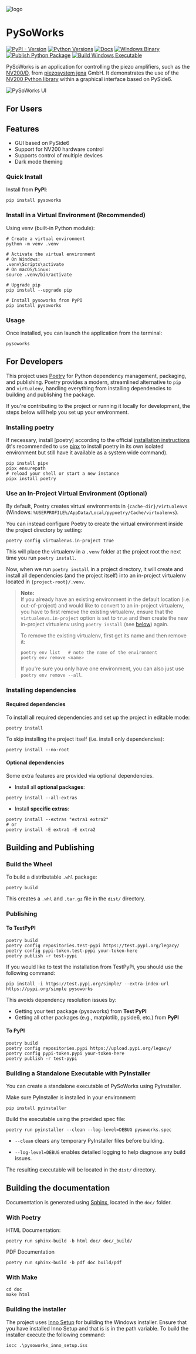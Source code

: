 ![logo](doc/_static/piezosystem_logo.svg)

# PySoWorks

[![PyPI - Version](https://img.shields.io/pypi/v/pysoworks)](https://pypi.org/project/pysoworks/)
[![Python Versions](https://img.shields.io/pypi/pyversions/pysoworks)](https://pypi.org/project/pysoworks/)
[![Docs](https://img.shields.io/badge/docs-online-success)](https://piezosystemjena.github.io/PySoWorks/)
[![Windows Binary](https://img.shields.io/github/v/release/piezosystemjena/PySoWorks?label=EXE)](https://github.com/piezosystemjena/PySoWorks/releases/latest/)
[![Publish Python Package](https://github.com/piezosystemjena/PySoWorks/actions/workflows/publish-pypi.yml/badge.svg)](https://github.com/piezosystemjena/PySoWorks/actions/workflows/publish-pypi.yml)
[![Build Windows Executable](https://github.com/piezosystemjena/PySoWorks/actions/workflows/build-windows.yml/badge.svg)](https://github.com/piezosystemjena/PySoWorks/actions/workflows/build-windows.yml)

PySoWorks is an application for controlling the piezo amplifiers, such as the [NV200/D](https://www.piezosystem.com/product/nv-200-d-compact-amplifier/), from [piezosystem jena](https://www.piezosystem.com/) GmbH. It demonstrates the use of the [NV200 Python library](https://pypi.org/project/nv200/) within a graphical interface based on PySide6.

![PySoWorks UI](doc/images/pysoworks_ui.png)

## For Users

## Features 

- GUI based on PySide6
- Support for NV200 hardware control
- Supports control of multiple devices
- Dark mode theming

### Quick Install

Install from **PyPI**:

```shell
pip install pysoworks
```

### Install in a Virtual Environment (Recommended)

Using venv (built-in Python module):

```shell
# Create a virtual environment
python -m venv .venv

# Activate the virtual environment
# On Windows:
.venv\Scripts\activate
# On macOS/Linux:
source .venv/bin/activate

# Upgrade pip
pip install --upgrade pip

# Install pysoworks from PyPI
pip install pysoworks
```

### Usage

Once installed, you can launch the application from the terminal:

```shell
pysoworks
```

## For Developers

This project uses [Poetry](https://python-poetry.org/) for Python dependency management, packaging, and publishing. Poetry provides a modern, streamlined alternative to `pip` and `virtualenv`, handling everything from installing dependencies to building and publishing the package.

If you're contributing to the project or running it locally for development, the steps below will help you set up your environment.

### Installing poetry

If necessary, install [poetry] according to the official [installation instructions](https://python-poetry.org/docs/#installation) 
(it's recommended to use [pipx](https://github.com/pypa/pipx) to install poetry in its own isolated environment but still have it available as a system wide command).

```shell
pip install pipx
pipx ensurepath
# reload your shell or start a new instance
pipx install poetry
```

### Use an In-Project Virtual Environment (Optional)

By default, Poetry creates virtual environments in `{cache-dir}/virtualenvs`
(Windows: `%USERPROFILE%/AppData/Local/pypoetry/Cache/virtualenvs`).

You can instead configure Poetry to create the virtual environment inside the project directory by setting:

```shell
poetry config virtualenvs.in-project true
```

This will place the virtualenv in a `.venv` folder at the project root the next time you run `poetry install`.

Now, when we run `poetry install` in a project directory, it will create and install all dependencies 
(and the project itself) into an in-project virtualenv located in `{project-root}/.venv`.

> **Note:**  
> If you already have an existing environment in the default location (i.e. out-of-project) and would like to convert to an in-project virtualenv, you have to first remove the existing virtualenv, ensure that the `virtualenvs.in-project` option is set to `true` and then create the new in-project virtualenv using `poetry install` (see [below](#installing-dependencies)) again.
> 
> To remove the existing virtualenv, first get its name and then remove it:
> 
> ```shell
> poetry env list   # note the name of the environment
> poetry env remove <name>
> ```
> 
> If you're sure you only have one environment, you can also just use `poetry env remove --all`.


### Installing dependencies

#### Required dependencies

To install all required dependencies and set up the project in editable mode:

```shell
poetry install
```

To skip installing the project itself (i.e. install only dependencies):

```shell
poetry install --no-root
```

#### Optional dependencies

Some extra features are provided via optional dependencies.

- Install all **optional packages**:

```shell
poetry install --all-extras
```

- Install **specific extras**:

```shell
poetry install --extras "extra1 extra2"
# or
poetry install -E extra1 -E extra2
```

## Building and Publishing

### Build the Wheel

To build a distributable `.whl` package:

```shell
poetry build
```

This creates a `.whl` and `.tar.gz` file in the `dist/` directory.

### Publishing 

#### To TestPyPI

```shell
poetry build
poetry config repositories.test-pypi https://test.pypi.org/legacy/
poetry config pypi-token.test-pypi your-token-here
poetry publish -r test-pypi
```

If you would like to test the installation from TestPyPi, you should use the
following command:

```shell
pip install -i https://test.pypi.org/simple/ --extra-index-url https://pypi.org/simple pysoworks
```

 This avoids dependency resolution issues by:

- Getting your test package (pysoworks) from **Test PyPI**
- Getting all other packages (e.g., matplotlib, pyside6, etc.) from **PyPI**

#### To PyPI

```shell
poetry build
poetry config repositories.pypi https://upload.pypi.org/legacy/
poetry config pypi-token.pypi your-token-here
poetry publish -r test-pypi
```


### Building a Standalone Executable with PyInstaller

You can create a standalone executable of PySoWorks using PyInstaller.

Make sure PyInstaller is installed in your environment:

```shell
pip install pyinstaller
```

Build the executable using the provided spec file:

```shell
poetry run pyinstaller --clean --log-level=DEBUG pysoworks.spec
```

- `--clean` clears any temporary PyInstaller files before building.

- `--log-level=DEBUG` enables detailed logging to help diagnose any build issues.

The resulting executable will be located in the `dist/` directory.

## Building the documentation

Documentation is generated using [Sphinx](https://www.sphinx-doc.org/), located in the `doc/` folder.

### With Poetry

HTML Documentation:

```shell
poetry run sphinx-build -b html doc/ doc/_build/
```

PDF Documentation

```shell
poetry run sphinx-build -b pdf doc build/pdf
```

### With Make

```shell
cd doc
make html
```

### Building the installer

The project uses [Inno Setup](https://jrsoftware.org/isinfo.php) for building the Windows installer. Ensure that
you have installed Inno Setup and that is is in the path variable. To build the installer execute the
following command:

```shell
iscc .\pysoworks_inno_setup.iss
```
